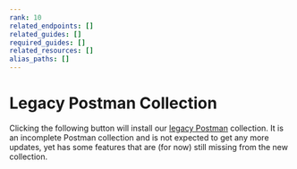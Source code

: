 ```yaml
---
rank: 10
related_endpoints: []
related_guides: []
required_guides: []
related_resources: []
alias_paths: []
---
```


<!-- alex disable postman-postwoman -->

# Legacy Postman Collection

Clicking the following button will install our [legacy Postman][legacy]
collection. It is an incomplete Postman collection and is not expected to get
any more updates, yet has some features that are (for now) still missing
from the new collection.

<Postman id='90aabb47f4e62f6d8868' />

[legacy]: https://www.getpostman.com/collections/768279fde466dffc5511
